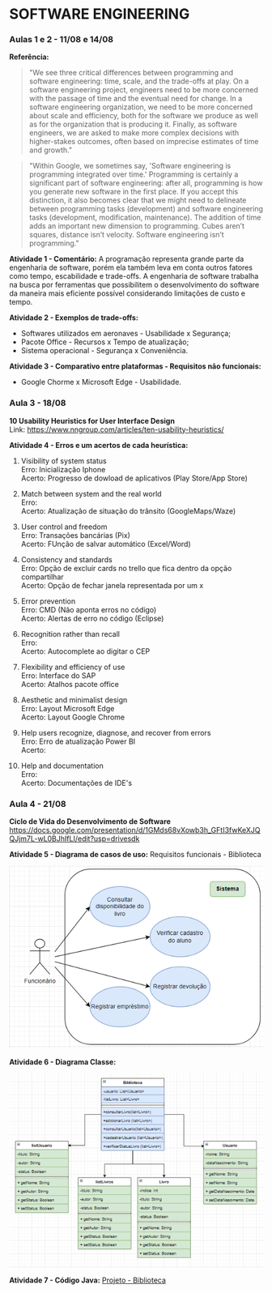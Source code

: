 # SOFTWARE ENGINEERING 

<h3>Aulas 1 e 2 - 11/08 e 14/08</h3>

**Referência:** <br>
>"We see three critical differences between programming and software engineering: time, scale, and the trade-offs at play. On a software engineering project, engineers need to be more concerned with the passage of time and the eventual need for change. In a software engineering organization, we need to be more concerned about scale and efficiency, both for the software we produce as well as for the organization that is producing it. Finally, as software engineers, we are asked to make more complex decisions with higher-stakes outcomes, often based on imprecise estimates of time and growth."

>"Within Google, we sometimes say, 'Software engineering is programming integrated over time.' Programming is certainly a significant part of software engineering: after all, programming is how you generate new software in the first place. If you accept this distinction, it also becomes clear that we might need to delineate between programming tasks (development) and software engineering tasks (development, modification, maintenance). The addition of time adds an important new dimension to programming. Cubes aren’t squares, distance isn’t velocity. Software engineering isn’t programming."


**Atividade 1 - Comentário:** A programação representa grande parte da engenharia de software, porém ela também leva em conta outros fatores como tempo, escabilidade e trade-offs. A engenharia de software trabalha na busca por ferramentas que possibilitem o desenvolvimento do software da maneira mais eficiente possível considerando limitações de custo e tempo.  

**Atividade 2 - Exemplos de trade-offs:**
  * Softwares utilizados em aeronaves - Usabilidade x Segurança;
  * Pacote Office - Recursos x Tempo de atualização;
  * Sistema operacional - Segurança x Conveniência.

**Atividade 3 - Comparativo entre plataformas - Requisitos não funcionais:**
  * Google Chorme x Microsoft Edge -  Usabilidade.
  
<h3>Aula 3 - 18/08</h3>

**10 Usability Heuristics for User Interface Design** <br>
Link: https://www.nngroup.com/articles/ten-usability-heuristics/

**Atividade 4 - Erros e um acertos de cada heurística:**

1. Visibility of system status<br>
Erro: Inicialização Iphone<br>
Acerto: Progresso de dowload de aplicativos (Play Store/App Store)<br>

2. Match between system and the real world<br>
Erro: <br>
Acerto: Atualização de situação do trânsito (GoogleMaps/Waze)<br>

3. User control and freedom<br>
Erro: Transações bancárias (Pix)<br>
Acerto: FUnção de salvar automático (Excel/Word)<br> 

4. Consistency and standards<br>
Erro: Opção de excluir cards no trello que fica dentro da opção compartilhar<br>
Acerto: Opção de fechar janela representada por um x<br>

5. Error prevention<br>
Erro: CMD (Não aponta erros no código)<br>
Acerto: Alertas de erro no código (Eclipse)<br>

6. Recognition rather than recall<br>
Erro: <br>
Acerto: Autocomplete ao digitar o CEP<br>

7. Flexibility and efficiency of use<br>
Erro: Interface do SAP<br>
Acerto: Atalhos pacote office <br>

8. Aesthetic and minimalist design<br>
Erro: Layout Microsoft Edge<br>
Acerto: Layout Google Chrome<br>

9. Help users recognize, diagnose, and recover from errors<br>
Erro: Erro de atualização Power BI<br>
Acerto: <br>

10. Help and documentation<br>
Erro:<br>
Acerto: Documentações de IDE's<br>

<h3>Aula 4 - 21/08</h3>

**Ciclo de Vida do Desenvolvimento de Software**
https://docs.google.com/presentation/d/1GMds68vXowb3h_GFtI3fwKeXJQQJjm7L-wL0BJhIfLI/edit?usp=drivesdk

**Atividade 5 - Diagrama de casos de uso:**
Requisitos funcionais - Biblioteca

<img src=https://github.com/BeatrizPlacido/Bertoti/blob/41adb4cee854d53337855aef85a2d74e8a4ef3b4/Engenharia%20SW/Diagrama%20de%20caso%20de%20uso%20-%20Biblioteca.PNG> <br>

**Atividade 6 - Diagrama Classe:**

<img src=https://github.com/BeatrizPlacido/Bertoti/blob/main/Engenharia%20SW/Diagrama%20de%20Classe%20atualizado.PNG>

**Atividade 7 - Código Java:**
[Projeto - Biblioteca](https://github.com/BeatrizPlacido/Bertoti/tree/main/Engenharia%20SW/Biblioteca)

